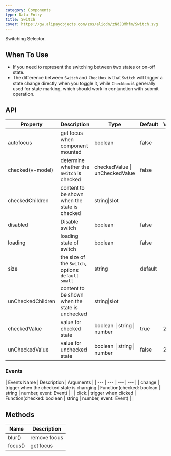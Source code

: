 ```yaml
---
category: Components
type: Data Entry
title: Switch
cover: https://gw.alipayobjects.com/zos/alicdn/zNdJQMhfm/Switch.svg
---
```


Switching Selector.

## When To Use

- If you need to represent the switching between two states or on-off state.
- The difference between `Switch` and `Checkbox` is that `Switch` will trigger a state change directly when you toggle it, while `Checkbox` is generally used for state marking, which should work in conjunction with submit operation.

## API

| Property | Description | Type | Default | Version |
| --- | --- | --- | --- | --- |
| autofocus | get focus when component mounted | boolean | false |  |
| checked(v-model) | determine whether the `Switch` is checked | checkedValue \| unCheckedValue | false |  |
| checkedChildren | content to be shown when the state is checked | string\|slot |  |  |
| disabled | Disable switch | boolean | false |  |
| loading | loading state of switch | boolean | false |  |
| size | the size of the `Switch`, options: `default` `small` | string | default |  |
| unCheckedChildren | content to be shown when the state is unchecked | string\|slot |  |  |
| checkedValue | value for checked state | boolean \| string \| number | true | 2.2.1 |
| unCheckedValue | value for unchecked state | boolean \| string \| number | false | 2.2.1 |

### Events

| Events Name | Description | Arguments |
| --- | --- | --- | --- |
| change | trigger when the checked state is changing | Function(checked: boolean \| string \| number, event: Event) |  |
| click | trigger when clicked | Function(checked: boolean \| string \| number, event: Event) |  |

## Methods

| Name    | Description  |
| ------- | ------------ |
| blur()  | remove focus |
| focus() | get focus    |
